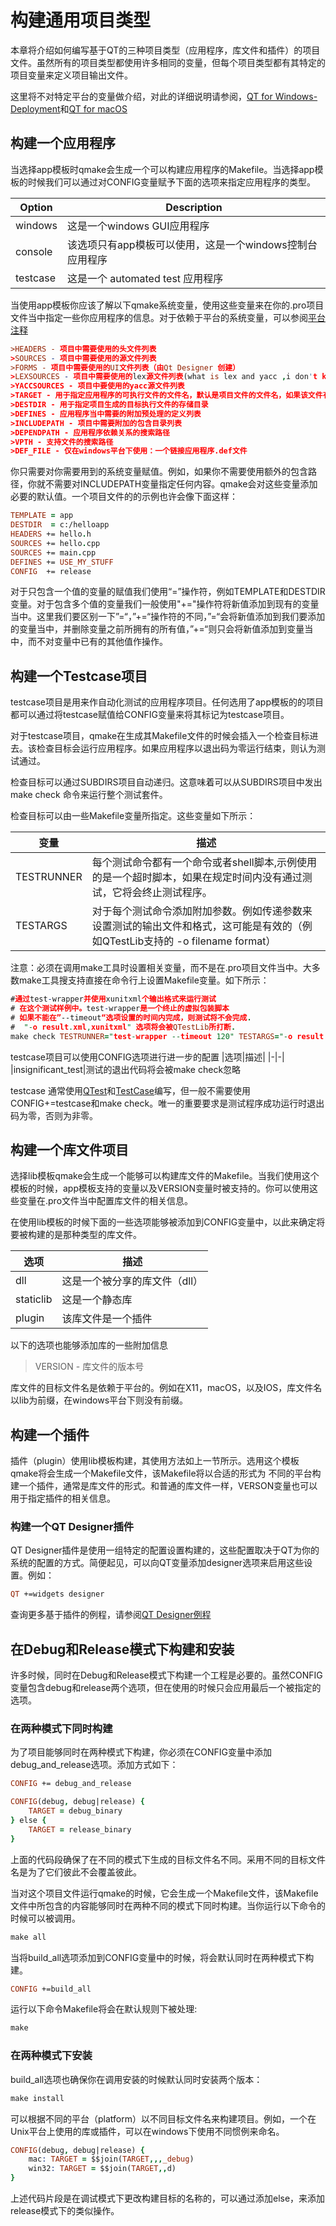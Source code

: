 # 构建通用项目类型

本章将介绍如何编写基于QT的三种项目类型（应用程序，库文件和插件）的项目文件。虽然所有的项目类型都使用许多相同的变量，但每个项目类型都有其特定的项目变量来定义项目输出文件。

这里将不对特定平台的变量做介绍，对此的详细说明请参阅，[QT for Windows-Deployment](http://doc.qt.io/qt-5/windows-deployment.html)和[QT for macOS](http://doc.qt.io/qt-5/osx.html)

## 构建一个应用程序

当选择app模板时qmake会生成一个可以构建应用程序的Makefile。当选择app模板的时候我们可以通过对CONFIG变量赋予下面的选项来指定应用程序的类型。

|Option|Description
|-|-|
|windows|这是一个windows GUI应用程序
|console|该选项只有app模板可以使用，这是一个windows控制台应用程序
|testcase|这是一个 automated test 应用程序

当使用app模板你应该了解以下qmake系统变量，使用这些变量来在你的.pro项目文件当中指定一些你应用程序的信息。对于依赖于平台的系统变量，可以参阅[平台注释](PlatformNotes.md)

```.pro
>HEADERS - 项目中需要使用的头文件列表
>SOURCES - 项目中需要使用的源文件列表
>FORMS - 项目中需要使用的UI文件列表（由Qt Designer 创建）
>LEXSOURCES - 项目中需要使用的lex源文件列表(what is lex and yacc ,i don't know.)
>YACCSOURCES - 项目中要使用的yacc源文件列表
>TARGET - 用于指定应用程序的可执行文件的文件名，默认是项目文件的文件名，如果该文件有扩展名的话会自动添加
>DESTDIR - 用于指定项目生成的目标执行文件的存储目录
>DEFINES - 应用程序当中需要的附加预处理的定义列表
>INCLUDEPATH - 项目中需要附加的包含目录列表
>DEPENDPATH - 应用程序依赖关系的搜索路径
>VPTH - 支持文件的搜索路径
>DEF_FILE - 仅在windows平台下使用：一个链接应用程序.def文件
```

你只需要对你需要用到的系统变量赋值。例如，如果你不需要使用额外的包含路径，你就不需要对INCLUDEPATH变量指定任何内容。qmake会对这些变量添加必要的默认值。一个项目文件的的示例也许会像下面这样：

```.pro
TEMPLATE = app
DESTDIR  = c:/helloapp
HEADERS += hello.h
SOURCES += hello.cpp
SOURCES += main.cpp
DEFINES += USE_MY_STUFF
CONFIG  += release
```

对于只包含一个值的变量的赋值我们使用“=”操作符，例如TEMPLATE和DESTDIR变量。对于包含多个值的变量我们一般使用"+="操作符将新值添加到现有的变量当中。这里我们要区别一下”=“，”+=“操作符的不同，”=“会将新值添加到我们要添加的变量当中，并删除变量之前所拥有的所有值，”+=“则只会将新值添加到变量当中，而不对变量中已有的其他值作操作。

## 构建一个Testcase项目

testcase项目是用来作自动化测试的应用程序项目。任何选用了app模板的的项目都可以通过将testcase赋值给CONFIG变量来将其标记为testcase项目。

对于testcase项目，qmake在生成其Makefile文件的时候会插入一个检查目标进去。该检查目标会运行应用程序。如果应用程序以退出码为零运行结束，则认为测试通过。

检查目标可以通过SUBDIRS项目自动递归。这意味着可以从SUBDIRS项目中发出make check 命令来运行整个测试套件。

检查目标可以由一些Makefile变量所指定。这些变量如下所示：

|变量|描述
|-|-|
|TESTRUNNER|每个测试命令都有一个命令或者shell脚本,示例使用的是一个超时脚本，如果在规定时间内没有通过测试，它将会终止测试程序。
|TESTARGS|对于每个测试命令添加附加参数。例如传递参数来设置测试的输出文件和格式，这可能是有效的（例如QTestLib支持的 -o filename format）

注意：必须在调用make工具时设置相关变量，而不是在.pro项目文件当中。大多数make工具搜支持直接在命令行上设置Makefile变量。如下所示：

```.pro
#通过test-wrapper并使用xunitxml个输出格式来运行测试
# 在这个测试样例中。test-wrapper是一个终止的虚拟包装脚本
# 如果不能在”--timeout“选项设置的时间内完成，则测试将不会完成.
#  "-o result.xml,xunitxml" 选项将会被QTestLib所打断.
make check TESTRUNNER="test-wrapper --timeout 120" TESTARGS="-o result.xml,xunitxml"
```

testcase项目可以使用CONFIG选项进行进一步的配置
|选项|描述|
|-|-|
|insignificant_test|测试的退出代码将会被make check忽略

testcase 通常使用[QTest](http://doc.qt.io/qt-5/qtest.html)和[TestCase](http://doc.qt.io/qt-5/qml-qttest-testcase.html)编写，但一般不需要使用CONFIG+=testcase和make check。唯一的重要要求是测试程序成功运行时退出码为零，否则为非零。

## 构建一个库文件项目

选择lib模板qmake会生成一个能够可以构建库文件的Makefile。当我们使用这个模板的时候，app模板支持的变量以及VERSION变量时被支持的。你可以使用这些变量在.pro文件当中配置库文件的相关信息。

在使用lib模板的时候下面的一些选项能够被添加到CONFIG变量中，以此来确定将要被构建的是那种类型的库文件。

|选项|描述|
|-|-|
|dll|这是一个被分享的库文件（dll）
|staticlib|这是一个静态库
|plugin|该库文件是一个插件

以下的选项也能够添加库的一些附加信息

>VERSION - 库文件的版本号

库文件的目标文件名是依赖于平台的。例如在X11，macOS，以及IOS，库文件名以lib为前缀，在windows平台下则没有前缀。

## 构建一个插件

插件（plugin）使用lib模板构建，其使用方法如上一节所示。选用这个模板qmake将会生成一个Makefile文件，该Makefile将以合适的形式为 不同的平台构建一个插件，通常是库文件的形式。和普通的库文件一样，VERSON变量也可以用于指定插件的相关信息。

### 构建一个QT Designer插件

QT Designer插件是使用一组特定的配置设置构建的，这些配置取决于QT为你的系统的配置的方式。简便起见，可以向QT变量添加designer选项来启用这些设置。例如：

```.pro
QT +=widgets designer
```

查询更多基于插件的例程，请参阅[QT Designer例程](http://doc.qt.io/qt-5/examples-designer.html)

## 在Debug和Release模式下构建和安装

许多时候，同时在Debug和Release模式下构建一个工程是必要的。虽然CONFIG变量包含debug和release两个选项，但在使用的时候只会应用最后一个被指定的选项。

### 在两种模式下同时构建

为了项目能够同时在两种模式下构建，你必须在CONFIG变量中添加debug_and_release选项。添加方式如下：

```.pro
CONFIG += debug_and_release

CONFIG(debug, debug|release) {
    TARGET = debug_binary
} else {
    TARGET = release_binary
}
```

上面的代码段确保了在不同的模式下生成的目标文件名不同。采用不同的目标文件名是为了它们彼此不会覆盖彼此。

当对这个项目文件运行qmake的时候，它会生成一个Makefile文件，该Makefile文件中所包含的内容能够同时在两种不同的模式下同时构建。当你运行以下命令的时候可以被调用。

```.pro
make all
```

当将build_all选项添加到CONFIG变量中的时候，将会默认同时在两种模式下构建。

```.pro
CONFIG +=build_all
```

运行以下命令Makefile将会在默认规则下被处理:

```.pro
make
```

### 在两种模式下安装

build_all选项也确保你在调用安装的时候默认同时安装两个版本：

```.pro
make install
```

可以根据不同的平台（platform）以不同目标文件名来构建项目。例如，一个在Unix平台上使用的库或插件，可以在windows下使用不同惯例来命名。

```.pro
CONFIG(debug, debug|release) {
    mac: TARGET = $$join(TARGET,,,_debug)
    win32: TARGET = $$join(TARGET,,d)
}
```

上述代码片段是在调试模式下更改构建目标的名称的，可以通过添加else，来添加release模式下的类似操作。
